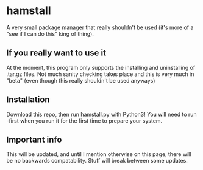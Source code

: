# hamstall
A very small package manager that really shouldn't be used (it's more of a "see if I can do this" king of thing).

## If you really want to use it
At the moment, this program only supports the installing and uninstalling of .tar.gz files.
Not much sanity checking takes place and this is very much in "beta" (even though this really shouldn't be used anyways)

## Installation
Download this repo, then run hamstall.py with Python3! You will need to run -first when you run it for the first time to prepare your system.

## Important info
This will be updated, and until I mention otherwise on this page, there will be no backwards compatability. Stuff will break between some updates.

